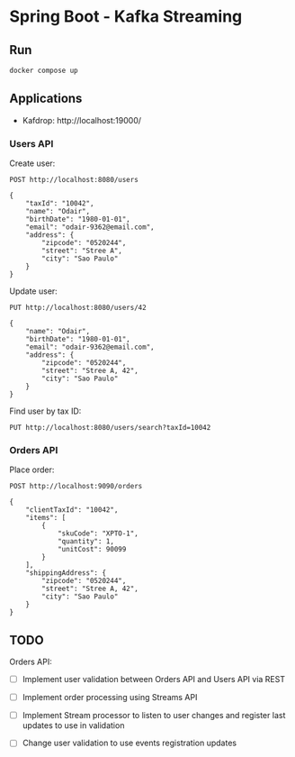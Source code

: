 # Spring Boot - Kafka Streaming

## Run

```sh
docker compose up
```

## Applications

- Kafdrop: http://localhost:19000/

### Users API

Create user:

```
POST http://localhost:8080/users

{
	"taxId": "10042",
	"name": "Odair",
	"birthDate": "1980-01-01",
	"email": "odair-9362@email.com",
	"address": {
		"zipcode": "0520244",
		"street": "Stree A",
		"city": "Sao Paulo"
	}
}
```

Update user:

```
PUT http://localhost:8080/users/42

{
	"name": "Odair",
	"birthDate": "1980-01-01",
	"email": "odair-9362@email.com",
	"address": {
		"zipcode": "0520244",
		"street": "Stree A, 42",
		"city": "Sao Paulo"
	}
}
```

Find user by tax ID:

```
PUT http://localhost:8080/users/search?taxId=10042
```

### Orders API

Place order:

```
POST http://localhost:9090/orders

{
	"clientTaxId": "10042",
	"items": [
		{
			"skuCode": "XPTO-1",
			"quantity": 1,
			"unitCost": 90099
		}
	],
	"shippingAddress": {
		"zipcode": "0520244",
		"street": "Stree A, 42",
		"city": "Sao Paulo"
	}
}
```

## TODO

Orders API:

- [ ] Implement user validation between Orders API and Users API via REST
- [ ] Implement order processing using Streams API
- [ ] Implement Stream processor to listen to user changes and register last updates to use in validation
- [ ] Change user validation to use events registration updates

